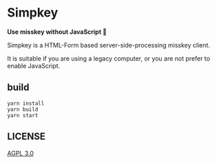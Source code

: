 # Simpkey

**Use misskey without JavaScript 🥴**

Simpkey is a HTML-Form based server-side-processing misskey client.

It is suitable if you are using a legacy computer, or you are not prefer to enable JavaScript.

## build

```
yarn install
yarn build
yarn start
```

## LICENSE

[AGPL 3.0](LICENSE)